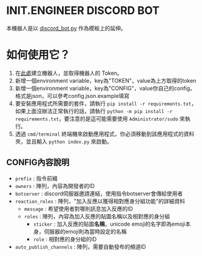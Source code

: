 # INIT.ENGINEER DISCORD BOT

本機器人是以 [discord_bot.py](https://github.com/AlexFlipnote/discord_bot.py) 作為模板上的延伸。

# 如何使用它？

1. 在[此處](https://discordapp.com/developers/applications/me)建立機器人，並取得機器人的 Token。
2. 新增一個environment variable，key為"TOKEN"，value為上方取得的token
3. 新增一個environment variable，key為"CONFIG"，value你自己的config，格式是json，可以參考config.json.example填寫
4. 要安裝應用程式所需要的套件，請執行 `pip install -r requirements.txt`，如果上面沒辦法正常執行的話，請執行 `python -m pip install -r requirements.txt`，要注意的是這可能需要使用 `Administrator/sudo` 來執行。
5. 透過 `cmd/terminal` 終端機來啟動應用程式，你必須移動到該應用程式的資料夾，並且輸入 `python index.py` 來啟動。

## CONFIG內容說明

* ``prefix`` : 指令前綴
* ``owners`` : 陣列，內容為開發者的ID
* ``botserver`` : discord伺服器邀請連結，使用指令botserver會傳給使用者
* ``reaction_roles`` : 陣列，"加入反應以獲得相對應身分組功能"的詳細資料
    * ``message`` : 希望使用者對哪則訊息加入反應的ID
    * ``roles`` : 陣列，內容為加入反應的貼圖名稱以及相對應的身分組
        * ``sticker`` : 加入反應的貼圖**名稱**，unicode emoji的名字即為emoji本身，伺服器的emoji則為當時設定的名稱
        * ``role`` : 相對應的身分組的ID
* ``auto_publish_channels`` : 陣列，需要自動發布的頻道ID